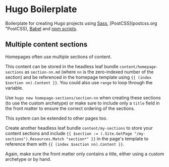 # Hugo Boilerplate

Boilerplate for creating Hugo projects using [Sass](sass-lang.com "Sass"), [PostCSS](postcss.org "PostCSS), [Babel](babeljs.io "Babel") and [npm scripts](docs.npmjs.com/misc/scripts "npm scripts").

## Multiple content sections

Homepages often use multiple sections of content.

This content can be stored in the headless leaf bundle `content/homepage-sections` as `section-nn.md` (where `nn` is the zero-indexed number of the section) and be referenced in the homepage template using `{{ (index $section nn).Content }}`. You could also use `range` to loop through the variable.

Use `hugo new homepage-sections/section-nn` when creating these sections (to use the custom archetype) or make sure to include only a `title` field in the front matter to ensure the correct ordering of the sections.

This system can be extended to other pages too.

Create another headless leaf bundle `content/my-sections` to store your content sections and include `{{ $section := (.Site.GetPage "/my-sections").Resources.Match "section*" }}` in the page's template to reference them with `{{ (index $section nn).Content }}`.

Again, make sure the front matter only contains a title, either using a custom archetype or by hand.
